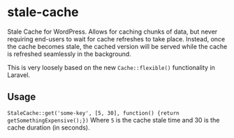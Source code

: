 # stale-cache
Stale Cache for WordPress.
Allows for caching chunks of data, but never requiring end-users to wait for cache refreshes to take place. Instead, once the cache becomes stale, the cached version will be served while the cache is refreshed seamlessly in the background.

This is very loosely based on the new `Cache::flexible()` functionality in Laravel.

## Usage
`StaleCache::get('some-key', [5, 30], function() {return getSomethingExpensive();})`
Where `5` is the cache stale time and 30 is the cache duration (in seconds).
